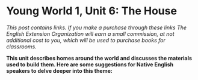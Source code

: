# Young World 1, Unit 6: The House
*This post contains links. If you make a purchase through these links The English Extension Organization will earn a small commission, at not additional cost to you, which will be used to purchase books for classrooms.*

**This unit describes homes around the world and discusses the materials used to build them.  Here are some suggestions for Native English speakers to delve deeper into this theme:**
<!--stackedit_data:
eyJoaXN0b3J5IjpbMTM2NDMzNjczMl19
-->